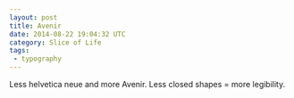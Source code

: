 ```yaml
---
layout: post
title: Avenir
date: 2014-08-22 19:04:32 UTC
category: Slice of Life
tags: 
 - typography
---
```


Less helvetica neue and more Avenir. Less closed shapes = more legibility.
